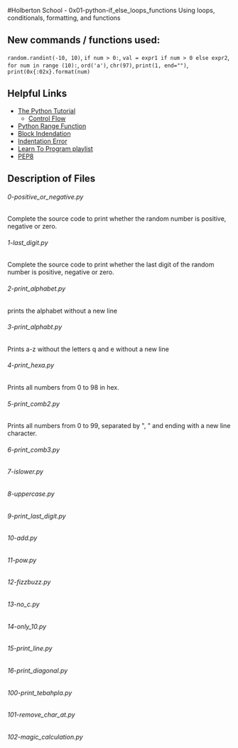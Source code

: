 #Holberton School - 0x01-python-if_else_loops_functions
Using loops, conditionals, formatting, and functions

## New commands / functions used:
``random.randint(-10, 10)``, ``if num > 0:``, ``val = expr1 if num > 0 else expr2``, ``for num in range (10):``, ``ord('a')``, ``chr(97)``, ``print(1, end="")``, ``print(0x{:02x}.format(num)``

## Helpful Links
* [The Python Tutorial](https://docs.python.org/3.4/tutorial/index.html)
  * [Control Flow](https://docs.python.org/3.4/tutorial/controlflow.html)
* [Python Range Function](http://pythoncentral.io/pythons-range-function-explained/)
* [Block Indendation](http://www.secnetix.de/olli/Python/block_indentation.hawk)
* [Indentation Error](https://www.youtube.com/watch?v=1QXOd2ZQs-Q)
* [Learn To Program playlist](https://www.youtube.com/playlist?list=PLGLfVvz_LVvTn3cK5e6LjhgGiSeVlIRwt)
* [PEP8](https://www.python.org/dev/peps/pep-0008/)

## Description of Files
<h6>0-positive_or_negative.py</h6>
Complete the source code to print whether the random number is positive, negative or zero.

<h6>1-last_digit.py</h6>
Complete the source code to print whether the last digit of the random number is positive, negative or zero.

<h6>2-print_alphabet.py</h6>
prints the alphabet without a new line

<h6>3-print_alphabt.py</h6>
Prints a-z without the letters q and e without a new line

<h6>4-print_hexa.py</h6>
Prints all numbers from 0 to 98 in hex.

<h6>5-print_comb2.py</h6>
Prints all numbers from 0 to 99, separated by ", " and ending with a new line character.

<h6>6-print_comb3.py</h6>

<h6>7-islower.py</h6>

<h6>8-uppercase.py</h6>

<h6>9-print_last_digit.py</h6>

<h6>10-add.py</h6>

<h6>11-pow.py</h6>

<h6>12-fizzbuzz.py</h6>

<h6>13-no_c.py</h6>

<h6>14-only_10.py</h6>

<h6>15-print_line.py</h6>

<h6>16-print_diagonal.py</h6>

<h6>100-print_tebahpla.py</h6>

<h6>101-remove_char_at.py</h6>

<h6>102-magic_calculation.py</h6>

